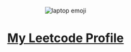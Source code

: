 <div align="center">

![laptop emoji](https://em-content.zobj.net/thumbs/240/apple/325/laptop_1f4bb.png)

# [My Leetcode Profile](https://leetcode.com/aolenevme)

</div>
